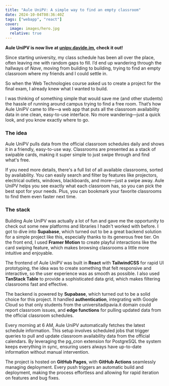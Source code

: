 ```yaml
---
title: "Aule UniPV: A simple way to find an empty classroom"
date: 2024-10-04T08:36:40Z
tags: ["webapp", "react"]
cover:
  image: images/hero.jpg
  relative: true
---
```


**Aule UniPV is now live at [unipv.davide.im](https://unipv.davide.im/), check it out!**

Since starting university, my class schedule has been all over the place, often leaving me with random gaps to fill. I’d end up wandering through the hallways of *Nave*, moving from building to building, trying to find an empty classroom where my friends and I could settle in.

So when the Web Technologies course asked us to create a project for the final exam, I already knew what I wanted to build.

I was thinking of something simple that would save me (and other students) the hassle of running around campus trying to find a free room. That’s how Aule UniPV came to life—a web app that puts all the classroom availability data in one clean, easy-to-use interface. No more wandering—just a quick look, and you know exactly where to go.

### The idea

Aule UniPV pulls data from the official classroom schedules daily and shows it in a friendly, easy-to-use way. Classrooms are presented as a stack of swipable cards, making it super simple to just swipe through and find what's free.

If you need more details, there's a full list of all available classrooms, sorted by availability. You can easily search and filter by features like projectors, electrical outlets, windows, blackboards, and more—just a swipe away. Aule UniPV helps you see exactly what each classroom has, so you can pick the best spot for your needs. Plus, you can bookmark your favorite classrooms to find them even faster next time.

### The stack

Building Aule UniPV was actually a lot of fun and gave me the opportunity to check out some new platforms and libraries I hadn't worked with before. I got to dive into **Supabase**, which turned out to be a great backend solution for a simple project like this, especially thanks to its generous free tier. On the front end, I used **Framer Motion** to create playful interactions like the card swiping feature, which makes browsing classrooms a little more intuitive and enjoyable.

The frontend of Aule UniPV was built in **React** with **TailwindCSS** for rapid UI prototyping, the idea was to create something that felt responsive and interactive, so the user experience was as smooth as possible. I also used **TanStack Table** to provide a sophisticated data grid, which makes filtering classrooms fast and effective.

The backend is powered by **Supabase**, which turned out to be a solid choice for this project. It handled **authentication**, integrating with Google Cloud so that only students from the universitadipavia.it domain could report classroom issues, and **edge functions** for pulling updated data from the official classroom schedules.

Every morning at 6 AM, Aule UniPV automatically fetches the latest schedule information. This setup involves scheduled jobs that trigger queries to pull and update classroom availability data from the official calendars. By leveraging the pg\_cron extension for PostgreSQL the system keeps everything in sync, ensuring users always have up-to-date information without manual intervention.

The project is hosted on **GitHub Pages**, with **GitHub Actions** seamlessly managing deployment. Every push triggers an automatic build and deployment, making the process effortless and allowing for rapid iteration on features and bug fixes.